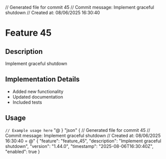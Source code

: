 ﻿// Generated file for commit 45
// Commit message: Implement graceful shutdown
// Created at: 08/06/2025 16:30:40
# Feature 45

## Description
Implement graceful shutdown

## Implementation Details
- Added new functionality
- Updated documentation
- Included tests

## Usage
`
// Example usage here
`
"@
        }
        "json" {
            // Generated file for commit 45
// Commit message: Implement graceful shutdown
// Created at: 08/06/2025 16:30:40
 = @"
{
  "feature": "feature_45",
  "description": "Implement graceful shutdown",
  "version": "1.44.0",
  "timestamp": "2025-08-06T16:30:40Z",
  "enabled": true
}
